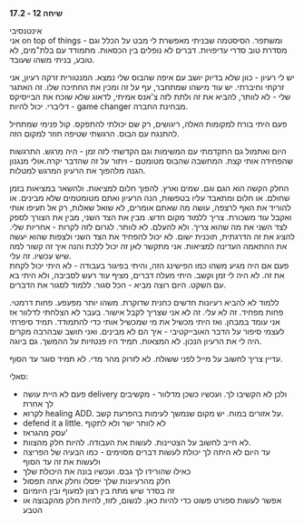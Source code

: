 **שיחה 12 \- 17.2**

אינטנסיבי  
אני on top of things \- ומשתפר. הסיסטמה שבניתי מאפשרת לי מבט על הכלל וגם מסדרת טוב סדרי עדיפויות. דברים לא נופלים בין הכסאות. מתמודד עם בלת"מים, לא טובע, בניתי משהו שעובד. 

יש לי רעיון \- כוון שלא בדיוק יושב עם איפה שהבוס שלי נמצא. המנטורית זרקה רעיון, אני זרקתי וחיברתי. יש עוד מישהו שמתחבר, עף על זה ומכין את החתיכה שלו. זה האתגר שלי \- לא לוותר, להביא את זה ולתת לזה צ'אנס אמיתי, לדאוג שלא שוכח את הבייסיקס \- דליברי. יכול להיות game changer מבחינת החברה. 

פעם היתי בורח למקומות האלה, ריגושים, רק שם יכולתי להתפקס. קול פנימי שמתחיל להתנגח עם הבוס. הרגשתי שטיפה חוזר למקום הזה. 

היום ואתמול גם התקדמתי עם המשימות וגם הקדשתי לזה זמן \- היה מרגש. התרגשות שהפחידה אותי קצת. המחשבה שהבוס מטומטם \- ויתור על זה שהדבר יקרה.אולי מנגנון הגנה מלהפוך את הרעיון המרגש למטלות. 

החלק הקשה הוא הגם וגם. שמים וארץ. להפוך חלום למציאות. ולהשאר במציאות בזמן שחולם. או חלום ומתאבד עליו בטפשות, הנה הרעיון ואתם מטומטמים שלא מבינים. או להוריד את האף לרצפה, עושה מה שאתם אומרים, לא שואל שאלות, רק אל תעיפו אותי ואקבל עוד משכורת. צריך ללמוד מקום חדש. מבין את הצד השני, מבין את הצורך לספק לצד השני את מה שהוא צריך. ולא להעלם. לא לוותר. לגרום לזה לקרות \- אחריות שלי. להציג את זה הדרגתית, תוכנית ישום. לא יכול להפחיד את הצד השני ולצפות שהוא יעשה את ההתאמה העדינה למציאות. אני מתקשר לאן זה יכול ללכת והנה איך זה קשור למה שיש עכשיו. זה עלי.   
פעם אם היה מגיע משהו כמו הפישינג הזה, והיתי בפיגור בעבודה \- לא היתי יכול לקחת את זה. לא היה לי זמן וקשב. היתי מעלה דברים, מציף עוד רעש לסביבה, ולא היתי בא עם השקט. היום רוצה מביא \- הכל סגור. ללמוד לסגור את הדברים. 

ללמוד לא להביא רעיונות חדשים כחנית שדוקרת. משהו יותר מפעפע. פחות דרמטי. פחות מפחיד. זה לא עלי. זה לא אני שצריך לקבל אישור. בעבר לא הצלחתי לדלוור אז אני עומד במבחן. ואז היתי מכשיל את מי שמכשיל אותי כדי להתמודד. תמיד סיפרתי לעצמי סיפור על הדבר האובייקטיבי \- איך הם לא מבינים. ואני חושב שבהרבה מקרים היה לי את הרעיון הנכון. לא המצאות. תמיד היו פנטזיות על ההמשך. גם ביוגה. 

עדיין צריך לחשוב על מייל לפני ששולח. לא לזרוק מהר מדי. לא תמיד סוגר עד הסוף. 

סאלי: 

* פעם לא היית עושה delivery ולכן לא הקשיבו לך. ועכשיו כשכן מדלוור \- מקשיבים לך אחרת  
* לקרוא healing ADD. על אזורים במוח. יש מקום שנמשך לעימות בהפרעת קשב.  
* defend it a little. לא לוותר ישר ולא לתקוף  
* עסק מהגראז'  
* לא חייב לחשוב על הצטיינות. לעשות את העבודה. להיות חלק מהצוות.   
* עד היום לא היתה לך יכולת לעשות דברים מסוימים \- כמו הבעיה של הפריצה ולעשות את זה עד הסוף  
* כאילו שהורידו לך גבס. ועכשיו בונה את היכולת שלך  
* חלק מהרעיונות שלך יפסלו וחלק אתה תפסול  
* זה בסדר שיש מתח בין רצון למעוף ובין היומיום  
* אפשר לעשות ספורט פשוט כדי להיות כאן. לנשום, לזוז, להיות חלק מהקבוצה או הטבע

